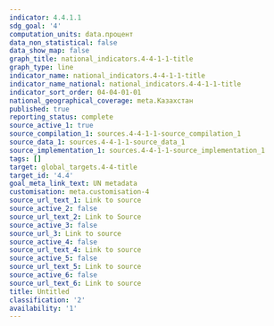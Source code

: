 ```yaml
---
indicator: 4.4.1.1
sdg_goal: '4'
computation_units: data.процент
data_non_statistical: false
data_show_map: false
graph_title: national_indicators.4-4-1-1-title
graph_type: line
indicator_name: national_indicators.4-4-1-1-title
indicator_name_national: national_indicators.4-4-1-1-title
indicator_sort_order: 04-04-01-01
national_geographical_coverage: meta.Казахстан
published: true
reporting_status: complete
source_active_1: true
source_compilation_1: sources.4-4-1-1-source_compilation_1
source_data_1: sources.4-4-1-1-source_data_1
source_implementation_1: sources.4-4-1-1-source_implementation_1
tags: []
target: global_targets.4-4-title
target_id: '4.4'
goal_meta_link_text: UN metadata
customisation: meta.customisation-4
source_url_text_1: Link to source
source_active_2: false
source_url_text_2: Link to Source
source_active_3: false
source_url_3: Link to source
source_active_4: false
source_url_text_4: Link to source
source_active_5: false
source_url_text_5: Link to source
source_active_6: false
source_url_text_6: Link to source
title: Untitled
classification: '2'
availability: '1'
---
```

